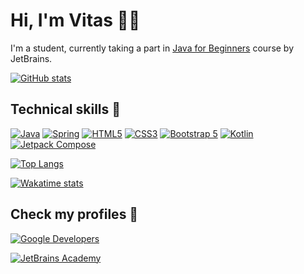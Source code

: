# Hi, I'm Vitas 👋🏻

I'm a student, currently taking a part in [Java for Beginners](https://hyperskill.org/tracks/8) course by JetBrains.

[![GitHub stats](https://github-readme-stats.vercel.app/api?username=vitassalvantes&count_private=true&show_icons=true&theme=dark)](#Hi,-I'm-Vitas)

## Technical skills 🔧

[![Java](https://img.shields.io/badge/JAVA-black?style=for-the-badge&logo=java)](https://www.oracle.com/java/)
[![Spring](https://img.shields.io/badge/SPRING-black?style=for-the-badge&logo=spring)](https://spring.io/)
[![HTML5](https://img.shields.io/badge/HTML5-black?style=for-the-badge&logo=html5)](https://html.spec.whatwg.org/multipage/)
[![CSS3](https://img.shields.io/badge/CSS3-black?style=for-the-badge&logo=css3)](https://www.w3.org/Style/CSS/Overview.en.html)
[![Bootstrap 5](https://img.shields.io/badge/BOOTSTRAP_5-black?style=for-the-badge&logo=bootstrap)](https://getbootstrap.com/)
[![Kotlin](https://img.shields.io/badge/KOTLIN-black?style=for-the-badge&logo=kotlin)](https://kotlinlang.org/)
[![Jetpack Compose](https://img.shields.io/badge/Jetpack_Compose-black?style=for-the-badge&logo=android)](https://developer.android.com/jetpack/compose)

[![Top Langs](https://github-readme-stats.vercel.app/api/top-langs/?username=vitassalvantes&hide=css,html&theme=dark)](#Technical-skills)

[![Wakatime stats](https://github-readme-stats.vercel.app/api/wakatime?username=VitasSalvantes&theme=dark&hide=properties,yaml,text,jshell,batchfile,json,git+config,gitignore+file)](https://wakatime.com/dashboard)

## Check my profiles 💼

[![Google Developers](https://img.shields.io/badge/GOOGLE_DEVELOPERS-black?style=for-the-badge&logo=google)](https://g.dev/vitas-salvantes)

[![JetBrains Academy](https://img.shields.io/badge/JETBRAINS_ACADEMY-black?style=for-the-badge&logo=jetbrains)](https://hyperskill.org/profile/123362511)
